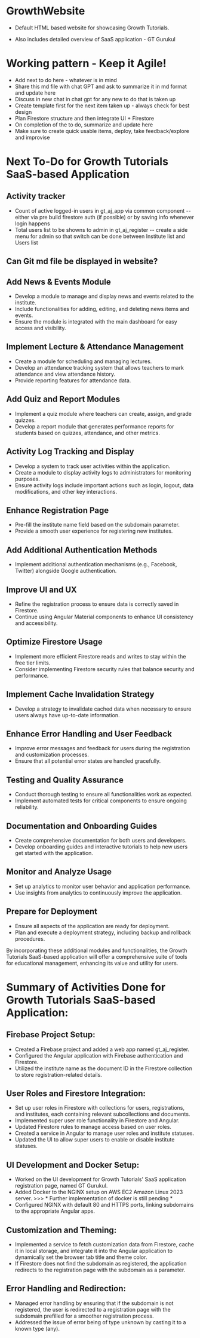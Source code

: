 # GrowthWebsite

- Default HTML based website for showcasing Growth Tutorials.

- Also includes detailed overview of SaaS application - GT Gurukul

# Working pattern - Keep it Agile!
- Add next to do here - whatever is in mind
- Share this md file with chat GPT and ask to summarize it in md format and update here
- Discuss in new chat in chat gpt for any new to do that is taken up
- Create template first for the next item taken up - always check for best design
- Plan Firestore structure and then integrate UI + Firestore
- On completion of the to do, summarize and update here
- Make sure to create quick usable items, deploy, take feedback/explore and improvise

# Next To-Do for Growth Tutorials SaaS-based Application

## Activity tracker
- Count of active logged-in users in gt_aj_app via common component --  either via pre build firestore auth (if possible) or by saving info whenever login happens
- Total users list to be showns to admin in gt_aj_register -- create a side menu for admin so that switch can be done between Institute list and Users list

## Can Git md file be displayed in website?

## Add News & Events Module
- Develop a module to manage and display news and events related to the institute.
- Include functionalities for adding, editing, and deleting news items and events.
- Ensure the module is integrated with the main dashboard for easy access and visibility.

## Implement Lecture & Attendance Management
- Create a module for scheduling and managing lectures.
- Develop an attendance tracking system that allows teachers to mark attendance and view attendance history.
- Provide reporting features for attendance data.

## Add Quiz and Report Modules
- Implement a quiz module where teachers can create, assign, and grade quizzes.
- Develop a report module that generates performance reports for students based on quizzes, attendance, and other metrics.

## Activity Log Tracking and Display
- Develop a system to track user activities within the application.
- Create a module to display activity logs to administrators for monitoring purposes.
- Ensure activity logs include important actions such as login, logout, data modifications, and other key interactions.

## Enhance Registration Page
- Pre-fill the institute name field based on the subdomain parameter.
- Provide a smooth user experience for registering new institutes.

## Add Additional Authentication Methods
- Implement additional authentication mechanisms (e.g., Facebook, Twitter) alongside Google authentication.

## Improve UI and UX
- Refine the registration process to ensure data is correctly saved in Firestore.
- Continue using Angular Material components to enhance UI consistency and accessibility.

## Optimize Firestore Usage
- Implement more efficient Firestore reads and writes to stay within the free tier limits.
- Consider implementing Firestore security rules that balance security and performance.

## Implement Cache Invalidation Strategy
- Develop a strategy to invalidate cached data when necessary to ensure users always have up-to-date information.

## Enhance Error Handling and User Feedback
- Improve error messages and feedback for users during the registration and customization processes.
- Ensure that all potential error states are handled gracefully.

## Testing and Quality Assurance
- Conduct thorough testing to ensure all functionalities work as expected.
- Implement automated tests for critical components to ensure ongoing reliability.

## Documentation and Onboarding Guides
- Create comprehensive documentation for both users and developers.
- Develop onboarding guides and interactive tutorials to help new users get started with the application.

## Monitor and Analyze Usage
- Set up analytics to monitor user behavior and application performance.
- Use insights from analytics to continuously improve the application.

## Prepare for Deployment
- Ensure all aspects of the application are ready for deployment.
- Plan and execute a deployment strategy, including backup and rollback procedures.

By incorporating these additional modules and functionalities, the Growth Tutorials SaaS-based application will offer a comprehensive suite of tools for educational management, enhancing its value and utility for users.

# Summary of Activities Done for Growth Tutorials SaaS-based Application:

## Firebase Project Setup:
- Created a Firebase project and added a web app named gt_aj_register.
- Configured the Angular application with Firebase authentication and Firestore.
- Utilized the institute name as the document ID in the Firestore collection to store registration-related details.

## User Roles and Firestore Integration:
- Set up user roles in Firestore with collections for users, registrations, and institutes, each containing relevant subcollections and documents.
- Implemented super user role functionality in Firestore and Angular.
- Updated Firestore rules to manage access based on user roles.
- Created a service in Angular to manage user roles and institute statuses.
- Updated the UI to allow super users to enable or disable institute statuses.

## UI Development and Docker Setup:
- Worked on the UI development for Growth Tutorials' SaaS application registration page, named GT Gurukul.
- Added Docker to the NGINX setup on AWS EC2 Amazon Linux 2023 server. >>> * Further implementation of docker is still pending *
- Configured NGINX with default 80 and HTTPS ports, linking subdomains to the appropriate Angular apps.

## Customization and Theming:
- Implemented a service to fetch customization data from Firestore, cache it in local storage, and integrate it into the Angular application to dynamically set the browser tab title and theme color.
- If Firestore does not find the subdomain as registered, the application redirects to the registration page with the subdomain as a parameter.

## Error Handling and Redirection:
- Managed error handling by ensuring that if the subdomain is not registered, the user is redirected to a registration page with the subdomain prefilled for a smoother registration process.
- Addressed the issue of error being of type unknown by casting it to a known type (any).
